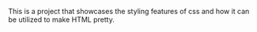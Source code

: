 This is a project that showcases the styling features of css and how it can be utilized to make HTML pretty.